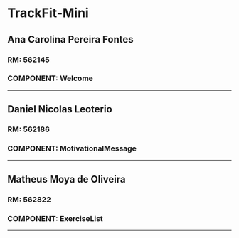 # TrackFit-Mini


## Ana Carolina Pereira Fontes

### RM: 562145
### COMPONENT: Welcome

---

## Daniel Nicolas Leoterio

### RM: 562186
### COMPONENT: MotivationalMessage

---

## Matheus Moya de Oliveira

### RM: 562822
### COMPONENT: ExerciseList

---


